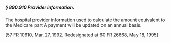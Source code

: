 ##### § 890.910 Provider information. #####

The hospital provider information used to calculate the amount equivalent to the Medicare part A payment will be updated on an annual basis.

[57 FR 10610, Mar. 27, 1992. Redesignated at 60 FR 26668, May 18, 1995]